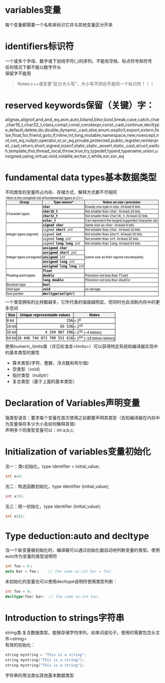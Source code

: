 # variables变量  
每个变量都需要一个名称来标识它并与其他变量区分开来  
# identifiers标识符  
一个或多个字母、数字或下划线字符(_)的序列，不能有空格、标点符号和符号  
任何情况下都不能以数字开头  
保留字不能用  
>Notes:c++语言里”区分大小写“，大小写不同也不是同一个标识符！！！

# reserved keywords保留（关键）字：  
alignas,alignof,and,and_eq,asm,auto,bitand,bitor,bool,break,case,catch,char,char16_t,char32_t,class,compl,const,constexpr,const_cast,continue,decltype,default,delete,do,double,dynamic_cast,else,enum,explicit,export,extern,false,float,for,friend,goto,if,inline,int,long,mutable,namespace,new,noexcept,not,not_eq,nullptr,operator,or,or_eq,private,protected,public,register,reinterpret_cast,return,short,signed,sizeof,static,static_assert,static_cast,struct,switch,template,this,thread_local,throw,true,try,typedef,typeid,typename,union,unsigned,using,virtual,void,volatile,wchar_t,while,xor,xor_eq

# fundamental data types基本数据类型
不同类型的变量所占内存、存储方式、解释方式都不尽相同  
![](./pics/fundamental-data-types.png)  
一个类型拥有的比特数越多，它所代表的值就越明显，但同时也会消耗内存中的更多空间  
![](./pics/bit.png)  
使用numeric_limits类（详见标准库\<limits\>）可以获得特定系统和编译器实现中的基本类型的属性  

- 算术类型(字符、整数、浮点数和布尔值)  
- 空类型（void）
- 指针类型（nullptr）
- 复合类型（基于上面的基本类型）

# Declaration of Variables声明变量
强类型语言：要求每个变量在首次使用之前都要声明其类型（告知编译器在内存中为变量保存多少大小及如何解释其值）  
声明多个同类型变量可以：int a,b,c;

# Initialization of variables变量初始化
法一：类c初始化，type identifier = initial_value;
```c++
int x=0;
```

法二：构造函数初始化，type identifier (initial_value);
```c++
int x(0);
```

法三：统一初始化，type identifier {initial_value};
```c++
int x{0};
```

# Type deduction:auto and decltype
当一个新变量被初始化时，编译器可以通过初始化器自动地判断变量的类型。使用auto作为变量的类型说明符  
```c++
int foo = 0；
auto bar = foo；    // the same as:int bar = foo;
```
未初始化的变量也可以使用decltype说明符使用类型判断：  
```c++
int foo = 0;
decltype(foo) bar;  // the same as:int bar;
```

# Introduction to strings字符串
string类:复合数据类型，能够存储字符序列，如单词或句子。使用时需要包含头文件\<string\>  
有效的初始化：  
```c++
string mystring = "This is a string";
string mystring("This is a string");
string mystring{"This is a string"};
```
字符串的用法类似其他基本数据类型